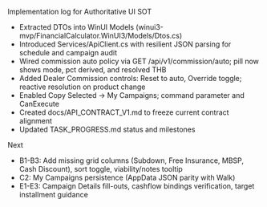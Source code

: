 Implementation log for Authoritative UI SOT

- Extracted DTOs into WinUI Models (winui3-mvp/FinancialCalculator.WinUI3/Models/Dtos.cs)
- Introduced Services/ApiClient.cs with resilient JSON parsing for schedule and campaign audit
- Wired commission auto policy via GET /api/v1/commission/auto; pill now shows mode, pct derived, and resolved THB
- Added Dealer Commission controls: Reset to auto, Override toggle; reactive resolution on product change
- Enabled Copy Selected → My Campaigns; command parameter and CanExecute
- Created docs/API_CONTRACT_V1.md to freeze current contract alignment
- Updated TASK_PROGRESS.md status and milestones

Next
- B1-B3: Add missing grid columns (Subdown, Free Insurance, MBSP, Cash Discount), sort toggle, viability/notes tooltip
- C2: My Campaigns persistence (AppData JSON parity with Walk)
- E1-E3: Campaign Details fill-outs, cashflow bindings verification, target installment guidance
